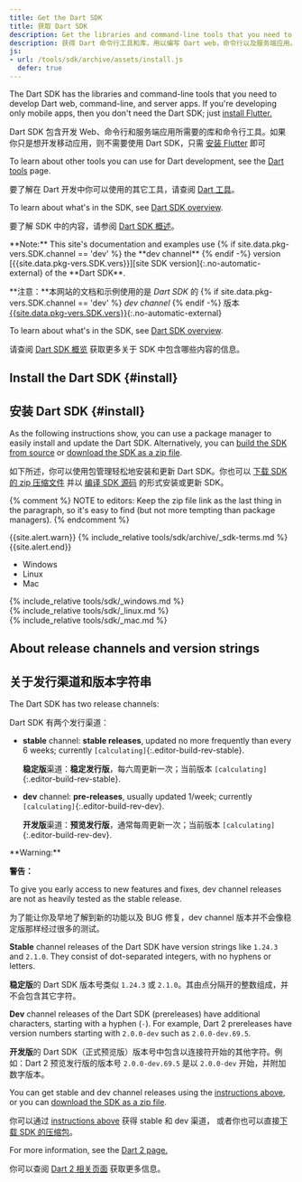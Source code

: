 ```yaml
---
title: Get the Dart SDK
title: 获取 Dart SDK
description: Get the libraries and command-line tools that you need to develop Dart web, command-line, and server apps.
description: 获得 Dart 命令行工具和库，用以编写 Dart web，命令行以及服务端应用。
js:
- url: /tools/sdk/archive/assets/install.js
  defer: true
---
```


The Dart SDK has the libraries and command-line tools that you need to develop
Dart web, command-line, and server apps.
If you're developing only mobile apps,
then you don't need the Dart SDK; just [install Flutter.][flutter]

Dart SDK 包含开发 Web、命令行和服务端应用所需要的库和命令行工具。如果你只是想开发移动应用，则不需要使用 Dart SDK，只需 [安装 Flutter][flutter] 即可

To learn about other tools you can use for Dart development, see
the [Dart tools]({{site.dartlang}}/tools) page.

要了解在 Dart 开发中你可以使用的其它工具，请查阅 [Dart 工具]({{site.dartlang}}/tools)。

To learn about what's in the SDK, see [Dart SDK overview](/tools/sdk).

要了解 SDK 中的内容，请参阅 [Dart SDK 概述](/tools/sdk)。

<aside class="alert alert-info" markdown="1">
  **Note:** This site's documentation and examples use
  {% if site.data.pkg-vers.SDK.channel == 'dev' %} the **dev channel** {% endif -%}
  version [{{site.data.pkg-vers.SDK.vers}}][site SDK version]{:.no-automatic-external}
  of the **Dart SDK**.

  **注意：**本网站的文档和示例使用的是 _Dart SDK_ 的 {% if site.data.pkg-vers.SDK.channel == 'dev' %} _dev channel_ {% endif -%} 版本 [{{site.data.pkg-vers.SDK.vers}}][site SDK version]{:.no-automatic-external}
</aside>


To learn about what's in the SDK, see [Dart SDK overview](/tools/sdk).

请查阅 [Dart SDK 概览](/tools/sdk) 获取更多关于 SDK 中包含哪些内容的信息。

## Install the Dart SDK {#install}

## 安装 Dart SDK {#install}

As the following instructions show,
you can use a package manager
to easily install and update the Dart SDK.
Alternatively, you can
[build the SDK from source][] or
[download the SDK as a zip file]({{site.dartlang}}/tools/sdk/archive).

如下所述，你可以使用包管理轻松地安装和更新 Dart SDK。你也可以 [下载 SDK 的 zip 压缩文件]({{site.dartlang}}/tools/sdk/archive) 并以 [编译 SDK 源码][build the SDK from source] 的形式安装或更新 SDK。

{% comment %}
NOTE to editors: Keep the zip file link as the last thing in the paragraph,
so it's easy to find (but not more tempting than package managers).
{% endcomment %}

{{site.alert.warn}}
  {% include_relative tools/sdk/archive/_sdk-terms.md %}
{{site.alert.end}}

<ul class="tabs__top-bar">
  <li class="tab-link current" data-tab="tab-sdk-install-windows">Windows</li>
  <li class="tab-link" data-tab="tab-sdk-install-linux">Linux</li>
  <li class="tab-link" data-tab="tab-sdk-install-mac">Mac</li>
</ul>
<div id="tab-sdk-install-windows" class="tabs__content current" markdown="1">
{% include_relative tools/sdk/_windows.md %}
</div>
<div id="tab-sdk-install-linux" class="tabs__content" markdown="1">
{% include_relative tools/sdk/_linux.md %}
</div>
<div id="tab-sdk-install-mac" class="tabs__content" markdown="1">
{% include_relative tools/sdk/_mac.md %}
</div>

## About release channels and version strings

## 关于发行渠道和版本字符串

The Dart SDK has two release channels:

Dart SDK 有两个发行渠道：

* **stable** channel: **stable releases**,
  updated no more frequently than every 6 weeks;
  currently `[calculating]`{:.editor-build-rev-stable}.

  **稳定版**渠道：**稳定发行版**，每六周更新一次；当前版本 `[calculating]`{:.editor-build-rev-stable}.

* **dev** channel: **pre-releases**, usually updated 1/week;
  currently `[calculating]`{:.editor-build-rev-dev}.

  **开发版**渠道：**预览发行版**，通常每周更新一次；当前版本 `[calculating]`{:.editor-build-rev-dev}.

<aside class="alert alert-warning" markdown="1">
  **Warning:**

  **警告：**

  To give you early access to new features and fixes,
  dev channel releases are not as heavily tested as the stable release.

  为了能让你及早地了解到新的功能以及 BUG 修复，dev channel 版本并不会像稳定版那样经过很多的测试。
</aside>


**Stable** channel releases of the Dart SDK have version strings like `1.24.3` and `2.1.0`.
They consist of dot-separated integers, with no hyphens or letters.

**稳定版**的 Dart SDK 版本号类似 `1.24.3` 或 `2.1.0`。其由点分隔开的整数组成，并不会包含其它字符。

**Dev** channel releases of the Dart SDK (prereleases)
have additional characters, starting with a hyphen (`-`).
For example, Dart 2 prereleases have version numbers starting with
`2.0.0-dev` such as `2.0.0-dev.69.5`.

**开发版**的 Dart SDK（正式预览版）版本号中包含以连接符开始的其他字符。例如：Dart 2 预览发行版的版本号 `2.0.0-dev.69.5` 是以 `2.0.0-dev` 开始，并附加数字版本。

You can get stable and dev channel releases using
the [instructions above](#install), or you can
[download the SDK as a zip file](/tools/sdk/archive).

你可以通过 [instructions above](#install) 获得 stable 和 dev 渠道，
或者你也可以直接[下载 SDK 的压缩包](/tools/sdk/archive)。

For more information, see the [Dart 2 page.][Dart 2]

你可以查阅 [Dart 2 相关页面][Dart 2] 获取更多信息。

[SDK constraints]: /tools/pub/pubspec#sdk-constraints
[Dart 2]: /dart-2
[build the SDK from source]: https://github.com/dart-lang/sdk/wiki/Building
[Dart libraries]: /guides/libraries/library-tour
[flutter]: https://flutter.dev/docs/get-started/install
[site SDK version]: {{site.dart_api}}/{{site.data.pkg-vers.SDK.channel}}/{{site.data.pkg-vers.SDK.vers}}/index.html

